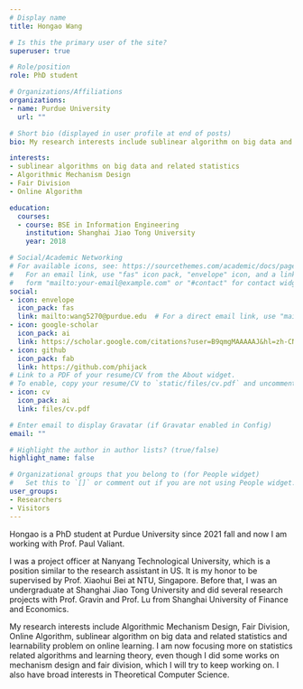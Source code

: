 ```yaml
---
# Display name
title: Hongao Wang

# Is this the primary user of the site?
superuser: true

# Role/position
role: PhD student

# Organizations/Affiliations
organizations:
- name: Purdue University
  url: ""

# Short bio (displayed in user profile at end of posts)
bio: My research interests include sublinear algorithm on big data and related statistics and also learning theory, especially learnablity problems. I also did some works on Algorithmic Mechanism Design, Fair Division and Online Algorithm, which I think I will keep working on. I am also have a broad interests in Theoretical Computer Science.

interests:
- sublinear algorithms on big data and related statistics
- Algorithmic Mechanism Design
- Fair Division
- Online Algorithm

education:
  courses:
  - course: BSE in Information Engineering
    institution: Shanghai Jiao Tong University
    year: 2018

# Social/Academic Networking
# For available icons, see: https://sourcethemes.com/academic/docs/page-builder/#icons
#   For an email link, use "fas" icon pack, "envelope" icon, and a link in the
#   form "mailto:your-email@example.com" or "#contact" for contact widget.
social:
- icon: envelope
  icon_pack: fas
  link: mailto:wang5270@purdue.edu  # For a direct email link, use "mailto:test@example.org".
- icon: google-scholar
  icon_pack: ai
  link: https://scholar.google.com/citations?user=B9qmgMAAAAAJ&hl=zh-CN
- icon: github
  icon_pack: fab
  link: https://github.com/phijack
# Link to a PDF of your resume/CV from the About widget.
# To enable, copy your resume/CV to `static/files/cv.pdf` and uncomment the lines below.
- icon: cv
  icon_pack: ai
  link: files/cv.pdf

# Enter email to display Gravatar (if Gravatar enabled in Config)
email: ""

# Highlight the author in author lists? (true/false)
highlight_name: false

# Organizational groups that you belong to (for People widget)
#   Set this to `[]` or comment out if you are not using People widget.
user_groups:
- Researchers
- Visitors
---
```


Hongao is a PhD student at Purdue University since 2021 fall and now I am working with Prof. Paul Valiant.

I was a project officer at Nanyang Technological University, which is a position similar to the research assistant in US. It is my honor to be supervised by Prof. Xiaohui Bei at NTU, Singapore. Before that, I was an undergraduate at Shanghai Jiao Tong University and did several research projects with Prof. Gravin and Prof. Lu from Shanghai University of Finance and Economics.

My research interests include Algorithmic Mechanism Design, Fair Division, Online Algorithm, sublinear algorithm on big data and related statistics and learnability problem on online learning. I am now focusing more on statistics related algorithms and learning theory, even though I did some works on mechanism design and fair division, which I will try to keep working on. I also have broad interests in Theoretical Computer Science.
